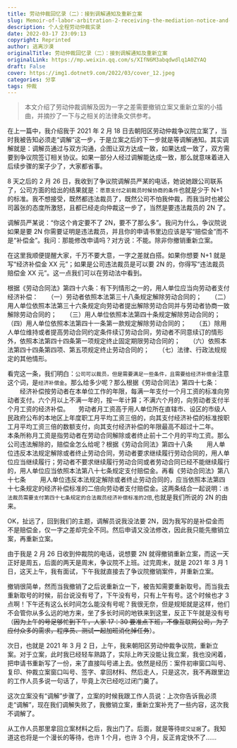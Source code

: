 ```yaml
---
title: 劳动仲裁回忆录（二）：接到调解通知及重新立案
slug: Memoir-of-labor-arbitration-2-receiving-the-mediation-notice-and-re-filing-the-case
description: 个人全程劳动仲裁实录
date: 2022-03-17 23:09:13
copyright: Reprinted
author: 逃离沙漠
originalTitle: 劳动仲裁回忆录（二）：接到调解通知及重新立案
originalLink: https://mp.weixin.qq.com/s/XIfN6M3abqdwdlq1A0ZYAQ
draft: False
cover: https://img1.dotnet9.com/2022/03/cover_12.jpeg
categories: 分享
tags: 仲裁
---
```


> 本文介绍了劳动仲裁调解及因为一字之差需要撤销立案又重新立案的小插曲，并摘抄了一下与之相关的法律条文供参考。

在上一篇中，我介绍我于 2021 年 2 月 18 日去朝阳区劳动仲裁争议院立案了，当时我被告知必须走“调解”这一步，于是立案之后的下一步就是等调解通知。其实调解就是：调解员通过与双方沟通，企图让双方达成一致，如果达成一致了，双方需要到争议院签订相关协议。如果一部分人经过调解能达成一致，那么就意味着进入后续步骤的案子少了，大家都省事。

8 天之后的 2 月 26 日，我收到了争议院调解员严某的电话，她说她跟公司联系了，公司方面的给出的结果就是：`愿意支付之前裁员时候协商的条件`也就是少于 N+1 的标准。我不想接受，既然都违法裁员了，既然公司不怕我仲裁，而我当时也被公司嚣张的态度所激怒，且都已经走向仲裁这一步了，当然是要违法裁员的 2N 了。

调解员严某说：“你这个肯定要不了 2N，要不了那么多”。我问为什么，争议院说如果是要 2N 你需要证明是违法裁员，并且你的申请书里边应该是写“赔偿金”而不是“补偿金”。我问：那能修改申请吗？对方说：不能。除非你撤销重新立案。

在这里我顺便提醒大家，千万不要大意，一字之差就白搭。如果你想要 N+1 就是写“经济补偿金 XX 元”；如果是公司违法裁员是可以要 2N 的，你得写“违法裁员赔偿金 XX 元”。这一点我们可以在劳动法中看到。

根据《劳动合同法》第四十六条：有下列情形之一的，用人单位应当向劳动者支付经济补偿：　　（一）劳动者依照本法第三十八条规定解除劳动合同的；　　（二）用人单位依照本法第三十六条规定向劳动者提出解除劳动合同并与劳动者协商一致解除劳动合同的；　　（三）用人单位依照本法第四十条规定解除劳动合同的；　　（四）用人单位依照本法第四十一条第一款规定解除劳动合同的；　　（五）除用人单位维持或者提高劳动合同约定条件续订劳动合同，劳动者不同意续订的情形外，依照本法第四十四条第一项规定终止固定期限劳动合同的；　　（六）依照本法第四十四条第四项、第五项规定终止劳动合同的；　　（七）法律、行政法规规定的其他情形。

看完这一条，我们明白：`公司可以裁员，但是需要满足一些条件，且需要给经济补偿金`注意这个词，是`经济补偿金`。那么给多少呢？那么根据《劳动合同法》第四十七条： 　　经济补偿按劳动者在本单位工作的年限，每满一年支付一个月工资的标准向劳动者支付。六个月以上不满一年的，按一年计算；不满六个月的，向劳动者支付半个月工资的经济补偿。　　劳动者月工资高于用人单位所在直辖市、设区的市级人民政府公布的本地区上年度职工月平均工资三倍的，向其支付经济补偿的标准按职工月平均工资三倍的数额支付，向其支付经济补偿的年限最高不超过十二年。　　本条所称月工资是指劳动者在劳动合同解除或者终止前十二个月的平均工资。那么公司违法解除的，赔偿金怎么给呢？根据《劳动合同法》第四十八条 　　用人单位违反本法规定解除或者终止劳动合同，劳动者要求继续履行劳动合同的，用人单位应当继续履行；劳动者不要求继续履行劳动合同或者劳动合同已经不能继续履行的，用人单位应当依照本法第八十七条规定支付赔偿金。再看《劳动合同法》第八十七条 　　用人单位违反本法规定解除或者终止劳动合同的，应当依照本法第四十七条规定的经济补偿标准的二倍向劳动者支付赔偿金。这两条结合一起说明：`违法裁员需要支付第四十七条规定的合法裁员经济补偿标准的2倍`,也就是我们所说的 2N 的由来。

OK，扯远了，回到我们的主题，调解员说我没法要 2N，因为我写的是补偿金而不是赔偿金，仅一字之差却完全不同。然后申请又没法修改，因此我只能先撤销立案，再重新立案。

由于我是 2 月 26 日收到仲裁院的电话，说想要 2N 就得撤销重新立案，而这一天正好是周五，后面的两天是周末，争议院不上班。过完周末，就是 2021 年 3 月 1 日，这天上午，我有面试，下午我就直接去了争议院撤销案件，并重新立案。

撤销很简单，然而当我撤销了之后说重新立一下，被告知需要重新取号。而当我去重新取号的时候，前台说没有号了，下午没有号，只有上午有号。这个时候也才 3 点啊！下午还有这么长时间怎么能没有号呢？我很无奈，但是规矩就是这样，他们不会管你从多么远的地方来，坐了多长时间的地铁来到这里，反正下午就是没有号（~~因为上午的号足够忙到下午，人家 17：30 要准点下班，不像互联网公司，为了应付众多的需求，程序员、测试一起加班消化掉任务~~）。

次日，也就是 2021 年 3 月 2 日，上午，我来朝阳区劳动仲裁争议院，重新立案。对于立案，此时我已经轻车熟路了，实际上昨天没能让我立案，我也没闲着，把申请书重新写了一份，来了直接叫号递上去。依然是经历：案件初审窗口叫号、复印、仲裁立案窗口叫号、签字、拿回材料、然后走人，只是这次，我不再跟里边的工作人员多说一句话了，毕竟上次已经吃过闭门羹了。

这次立案没有“调解”步骤了，立案的时候我跟工作人员说：上次你告诉我必须走“调解”，现在我们调解失败了，我撤销立案，重新立案补充了一些内容，这次我不调解了。

从工作人员那里拿回立案材料之后，我出门了。后面，就是等待`提交证据`了。我知道这也将是一个漫长的等待，也许 1 个月，也许 3 个月，反正肯定快不了……
